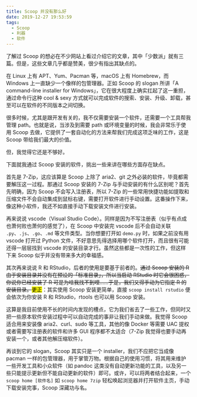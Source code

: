 ```yaml
---
title: Scoop 并没有那么好
date: 2019-12-27 19:53:59
tags:
  - Scoop
  - 利器
  - 软件
---
```


了解过 Scoop 的想必在不少网站上看过介绍它的文章，其中「少数派」就有三篇。但是，这些文章几乎都是赞美，很少有指出其缺点的。

<!-- more -->

在 Linux 上有 APT、Yum、Pacman 等，macOS 上有 Homebrew，而 Windows 上一直缺少一个像样的包管理器。正如 Scoop 的 slogan 所讲「A command-line installer for Windows」，它在很大程度上确实扛起了这一重担，通过命令行这种 cool & sexy 方式就可以完成软件的搜索、安装、升级、卸载，甚至可以在软件的不同版本之间切换。

很多时候，尤其是跟开发有关的，我不仅需要安装一个软件，还需要一个工具帮我管理 path。也就是说，当涉及到需要 path 或环境变量的时候，我会非常乐于使用 Scoop 去做，它提供了一套自动化的方法来帮我们完成这项乏味的工作，这是 Scoop 带给我们最大的价值。

但，我觉得它还是不够好。

下面就我通过 Scoop 安装的软件，挑出一些来讲在哪些方面存在缺点。

首先是 7-Zip，这应该算是 Scoop 上除了 aria2、git 之外必装的软件，毕竟都需要解压这一过程。那通过 Scoop 安装的 7-Zip 与手动安装的有什么区别呢？首先先明确，因为 Scoop 不会写入注册表，所以 7-Zip 的一些常用快捷功能如提取和压缩文件不会自动集成到鼠标右键，需要打开软件进行手动设置。这番操作下来，像这种小软件，我还不如直接手动下载安装文件进行安装。

再来说说 vscode（Visual Studio Code）。同样是因为不写注册表（似乎有点成也萧何败也萧何的感觉了），在 Scoop 中安装完 vscode 后不会自动关联 `.py`、`.js`、`.go`、`.md` 等文件类型。当你想要打开如 `demo.py` 时，如果之前没有用 vscode 打开过 Python 文件，不好意思先得选择用哪个软件打开，而且很有可能还得一层层找到 vscode 的安装目录才行。虽然这些都是一次性的工作，但这样下来 Scoop 似乎并没有带来多大的幸福感。

其次再来说说 R 和 RStudio，后者的使用是要基于前者的。~~通过 Scoop 安装的 R 由于安装目录并没有在预设的「标准目录」，所以当启动 RStudio 时它会很困惑，你说你已经安装了 R 可是为啥我找不到哩……于是，我们又得手动为它指定 R 的安装目录。~~<mark>更正</mark>：其实使用 Scoop 安装更简单，直接 `scoop install rstudio` 便会依次为你安装 R 和 RStudio，rtools 也可以用 Scoop 安装。

这算是我目前使用不长的时间内发现的槽点，它为我们省去了一些工作，但同时又把一些原本软件安装过程中可以自动完成的事非让我们手动来做。我觉得 Scoop 适合用来安装像 aria2、curl、sudo 等工具，其他的像 Docker 等需要 UAC 提权或者需要写注册表的软件和许多 GUI 程序都不太适合（7-Zip 我觉得也要手动再安装一个，或者其他解压缩软件）。

再谈到它的 slogan，Scoop 其实只是一个 installer，我们不应把它当成像 pacman 一样的包管理器，用于掌管万物。根据自己的使用习惯，将其用来维护一些开发工具和小众软件（如 pandoc 这类没有自动更新功能的工具，以及另一些只能提示更新但不能自动更新的软件）即可。或许，可以将两者结合起来，一个 `scoop home [软件名]` 如 `scoop home 7zip` 轻松唤起浏览器并打开软件主页，手动下载安装完事，Scoop 深藏功与名。
